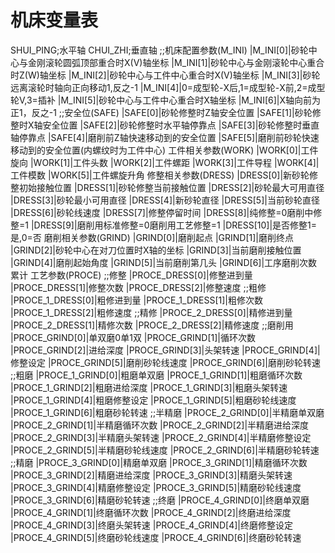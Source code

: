 # 机床变量表
SHUI_PING;水平轴
CHUI_ZHI;垂直轴
;;机床配置参数(M_INI)
|M_INI[0]|砂轮中心与金刚滚轮圆弧顶部重合时X(V)轴坐标
|M_INI[1]|砂轮中心与金刚滚轮中心重合时Z(W)轴坐标
|M_INI[2]|砂轮中心与工件中心重合时X(V)轴坐标
|M_INI[3]|砂轮远离滚轮时轴向正向移动1,反之-1
|M_INI[4]|0=成型轮-X后,1=成型轮-X前,2=成型轮V,3=插补
|M_INI[5]|砂轮中心与工件中心重合时X轴坐标
|M_INI[6]|X轴向前为正1，反之-1
;;安全位(SAFE)
|SAFE[0]|砂轮修整时Z轴安全位置
|SAFE[1]|砂轮修整时X轴安全位置
|SAFE[2]|砂轮修整时水平轴停靠点
|SAFE[3]|砂轮修整时垂直轴停靠点
|SAFE[4]|磨削前Z轴快速移动到的安全位置
|SAFE[5]|磨削前砂轮快速移动到的安全位置(内螺纹时为工件中心)
工件相关参数(WORK)
|WORK[0]|工件旋向
|WORK[1]|工件头数
|WORK[2]|工件螺距
|WORK[3]|工件导程
|WORK[4]|工件模数
|WORK[5]|工件螺旋升角
修整相关参数(DRESS)
|DRESS[0]|新砂轮修整初始接触位置
|DRESS[1]|砂轮修整当前接触位置
|DRESS[2]|砂轮最大可用直径
|DRESS[3]|砂轮最小可用直径
|DRESS[4]|新砂轮直径
|DRESS[5]|当前砂轮直径
|DRESS[6]|砂轮线速度
|DRESS[7]|修整停留时间
|DRESS[8]|纯修整=0磨削中修整=1
|DRESS[9]|磨削用标准修整=0磨削用工艺修整=1
|DRESS[10]|是否修整1=是,0=否
磨削相关参数(GRIND)
|GRIND[0]|磨削起点
|GRIND[1]|磨削终点
|GRIND[2]|砂轮中心在对刀位置时X轴的坐标
|GRIND[3]|当前磨削接触位置
|GRIND[4]|磨削起始角度
|GRIND[5]|当前磨削第几头
|GRIND[6]|工序磨削次数累计
工艺参数(PROCE)
;;修整
|PROCE_DRESS[0]|修整进到量
|PROCE_DRESS[1]|修整次数
|PROCE_DRESS[2]|修整速度
;;粗修
|PROCE_1_DRESS[0]|粗修进到量
|PROCE_1_DRESS[1]|粗修次数
|PROCE_1_DRESS[2]|粗修速度
;;精修
|PROCE_2_DRESS[0]|精修进到量
|PROCE_2_DRESS[1]|精修次数
|PROCE_2_DRESS[2]|精修速度
;;磨削用
|PROCE_GRIND[0]|单双磨0单1双
|PROCE_GRIND[1]|循环次数
|PROCE_GRIND[2]|进给深度
|PROCE_GRIND[3]|头架转速
|PROCE_GRIND[4]|修整设定
|PROCE_GRIND[5]|磨削砂轮线速度
|PROCE_GRIND[6]|磨削砂轮转速
;;粗磨
|PROCE_1_GRIND[0]|粗磨单双磨
|PROCE_1_GRIND[1]|粗磨循环次数
|PROCE_1_GRIND[2]|粗磨进给深度
|PROCE_1_GRIND[3]|粗磨头架转速
|PROCE_1_GRIND[4]|粗磨修整设定
|PROCE_1_GRIND[5]|粗磨砂轮线速度
|PROCE_1_GRIND[6]|粗磨砂轮转速
;;半精磨
|PROCE_2_GRIND[0]|半精磨单双磨
|PROCE_2_GRIND[1]|半精磨循环次数
|PROCE_2_GRIND[2]|半精磨进给深度
|PROCE_2_GRIND[3]|半精磨头架转速
|PROCE_2_GRIND[4]|半精磨修整设定
|PROCE_2_GRIND[5]|半精磨砂轮线速度
|PROCE_2_GRIND[6]|半精磨砂轮转速
;;精磨
|PROCE_3_GRIND[0]|精磨单双磨
|PROCE_3_GRIND[1]|精磨循环次数
|PROCE_3_GRIND[2]|精磨进给深度
|PROCE_3_GRIND[3]|精磨头架转速
|PROCE_3_GRIND[4]|精磨修整设定
|PROCE_3_GRIND[5]|精磨砂轮线速度
|PROCE_3_GRIND[6]|精磨砂轮转速
;;终磨
|PROCE_4_GRIND[0]|终磨单双磨
|PROCE_4_GRIND[1]|终磨循环次数
|PROCE_4_GRIND[2]|终磨进给深度
|PROCE_4_GRIND[3]|终磨头架转速
|PROCE_4_GRIND[4]|终磨修整设定
|PROCE_4_GRIND[5]|终磨砂轮线速度
|PROCE_4_GRIND[6]|终磨砂轮转速
